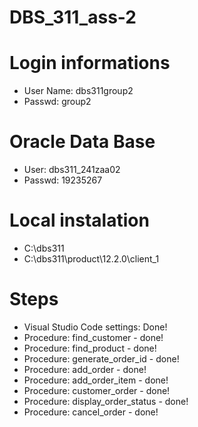 # DBS_311_ass-2

# Login informations

- User Name: dbs311group2
- Passwd: group2

# Oracle Data Base

- User: dbs311_241zaa02
- Passwd: 19235267

# Local instalation

- C:\dbs311
- C:\dbs311\product\12.2.0\client_1

# Steps

- Visual Studio Code settings: Done!
- Procedure: find_customer - done!
- Procedure: find_product - done!
- Procedure: generate_order_id - done!
- Procedure: add_order - done!
- Procedure: add_order_item - done!
- Procedure: customer_order - done!
- Procedure: display_order_status - done!
- Procedure: cancel_order - done!

